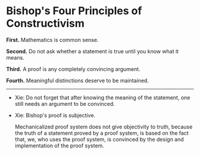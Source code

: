 # Bishop's Four Principles of Constructivism

**First.** Mathematics is common sense.

**Second.** Do not ask whether a statement is true until you know what it means.

**Third.** A proof is any completely convincing argument.

**Fourth.** Meaningful distinctions deserve to be maintained.

------

- Xie: Do not forget that
  after knowing the meaning of the statement,
  one still needs an argument to be convinced.

- Xie: Bishop's proof is subjective.

  Mechanicalized proof system does not give objectivity to truth,
  because the truth of a statement proved by a proof system,
  is based on the fact that, we, who uses the proof system,
  is convinced by the design and implementation of the proof system.
